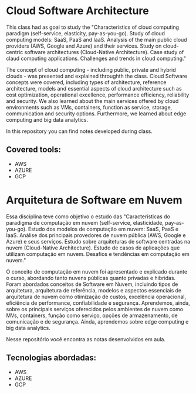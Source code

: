 # Cloud Software Architecture

This class had as goal to study the "Characteristics of cloud computing paradigm (self-service, elasticity, pay-as-you-go). Study of cloud computing models: SaaS, PaaS and IaaS. Analysis of the main public cloud providers (AWS, Google and Azure) and their services. Study on cloud-centric software architectures (Cloud-Native Architecture). Case study of claud computing applications. Challenges and trends in cloud computing."

The concept of cloud computing - including public, private and hybrid clouds - was presented and explained throughth the class. Cloud Software concepts were covered, including types of architecture, reference architecture, models and essential aspects of cloud architecture such as cost optimization, operational excellence, performance efficiency, reliability and security. We also learned about the main services offered by cloud environments such as VMs, containers, function as service, storage, communication and security options. Furthermore, we learned about edge computing and big data analytics.


In this repository you can find notes developed during class.


## Covered tools:

* AWS
* AZURE
* GCP


#


# Arquitetura de Software em Nuvem

Essa disciplina teve como objetivo o estudo das "Características do paradigma de computação em nuvem (self-service, elasticidade, pay-as-you-go). Estudo dos modelos de computação em nuvem: SaaS, PaaS e IaaS. Análise dos principais provedores de nuvem pública (AWS, Google e Azure) e seus serviços. Estudo sobre arquiteturas de software centradas na nuvem (Cloud-Native Architecture). Estudo de casos de aplicações que utilizam computação em nuvem. Desafios e tendências em computação em nuvem."

O conceito de computação em nuvem foi apresentado e explicado durante o curso, abordando tanto nuvens públicas quanto privadas e hibridas. Foram abordados conceitos de Software em Nuvem, incluindo tipos de arquitetura, arquitetura de referência, modelos e aspectos essenciais de arquitetura de nuvem como otimização de custos, excelência operacional, eficiência de performance, confiabilidade e segurança. Aprendemos, ainda, sobre os principais serviços oferecidos pelos ambientes de nuvem como MVs, containers, função como serviço, opções de armazenamento, de comunicação e de segurança. Ainda, aprendemos sobre edge computing e big data analytics.


Nesse repositório você encontra as notas desenvolvidos em aula.


## Tecnologias abordadas:

* AWS
* AZURE
* GCP